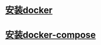 <!--
 * @Author: wjn
 * @Date: 2020-01-31 21:59:23
 * @LastEditors: wjn
 * @LastEditTime: 2020-03-03 09:20:41
 -->

# [安装docker](notes/install_docker.md)
# [安装docker-compose](Compose/install_dockerCompose.md)


